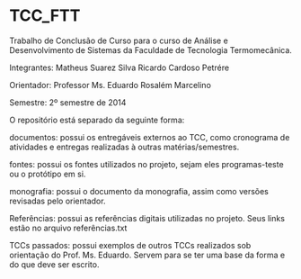 TCC_FTT
=======

Trabalho de Conclusão de Curso para o curso de Análise e Desenvolvimento de Sistemas da Faculdade de Tecnologia Termomecânica.

Integrantes:
Matheus Suarez Silva
Ricardo Cardoso Petrére

Orientador:
Professor Ms. Eduardo Rosalém Marcelino

Semestre:
2º semestre de 2014


O repositório está separado da seguinte forma:

documentos:
  possui os entregáveis externos ao TCC, como cronograma de atividades e entregas realizadas à outras matérias/semestres.

fontes:
  possui os fontes utilizados no projeto, sejam eles programas-teste ou o protótipo em si.

monografia:
  possui o documento da monografia, assim como versões revisadas pelo orientador.

Referências:
  possui as referências digitais utilizadas no projeto. Seus links estão no arquivo referências.txt

TCCs passados:
  possui exemplos de outros TCCs realizados sob orientação do Prof. Ms. Eduardo. Servem para se ter uma base da forma e do que deve ser escrito.
